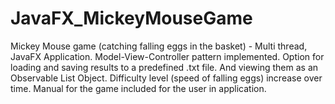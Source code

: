 # JavaFX_MickeyMouseGame
Mickey Mouse game (catching falling eggs in the basket) - Multi thread, JavaFX Application. 
Model-View-Controller pattern implemented. Option for loading and saving results to a predefined .txt file. And viewing them as an Observable List Object.
Difficulty level (speed of falling eggs) increase over time. Manual for the game included for the user in application.
